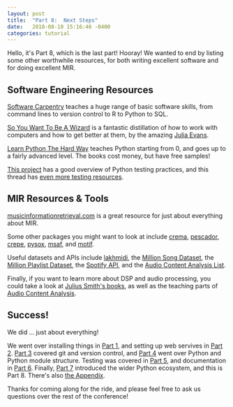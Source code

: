 ```yaml
---
layout: post
title:  "Part 8:  Next Steps"
date:   2018-08-10 15:16:46 -0400
categories: tutorial
---
```

Hello, it's Part 8, which is the last part!  Hooray!  We wanted to end by listing some other worthwhile resources, for both writing excellent software and for doing excellent MIR.


## Software Engineering Resources

[Software Carpentry][software-carpentry] teaches a huge range of basic software skills, from command lines to version control to R to Python to SQL.

[So You Want To Be A Wizard][wizard] is a fantastic distillation of how to work with computers and how to get better at them, by the amazing [Julia Evans][jvns].

[Learn Python The Hard Way][the-hard-way] teaches Python starting from 0, and goes up to a fairly advanced level.  The books cost money, but have free samples!

[This project][mini-kep] has a good overview of Python testing practices, and this thread has [even more testing resources][twitter-testing].

## MIR Resources & Tools

[musicinformationretrieval.com][mir] is a great resource for just about everything about MIR.

Some other packages you might want to look at include [crema], [pescador], [crepe], [pysox], [msaf], and [motif].

Useful datasets and APIs include [lakhmidi], the [Million Song Dataset][msd], the [Million Playlist Dataset][mpd], the [Spotify API][spotify-api], and the [Audio Content Analysis List][aca-list].

Finally, if you want to learn more about DSP and audio processing, you could take a look at [Julius Smith's books][jos], as well as the teaching parts of [Audio Content Analysis][aca-teach].


## Success!

We did ... just about everything!

We went over installing things in [Part 1][part-1], and setting up web servives in [Part 2][part-2].  [Part 3][part-3] covered git and version control, and [Part 4][part-4] went over Python and Python module structure.  Testing was covered in [Part 5][part-5], and documentation in [Part 6][part-6].  Finally, [Part 7][part-7] introduced the wider Python ecosystem, and this is Part 8.  There's also [the Appendix][tutorial-appendix].

Thanks for coming along for the ride, and please feel free to ask us questions over the rest of the conference!


[software-carpentry]: https://software-carpentry.org/
[mir]: https://musicinformationretrieval.com/
[the-hard-way]: https://learncodethehardway.org/python/
[wizard]: https://jvns.ca/wizard-zine.pdf
[jvns]: https://jvns.ca/
[mini-kep]: https://github.com/mini-kep/guidelines/blob/master/testing.md#learning
[twitter-testing]: https://twitter.com/anabalica/status/1032980702759972864

[crema]: https://github.com/bmcfee/crema
[pescador]: https://github.com/pescadores/pescador
[crepe]: https://github.com/marl/crepe 
[pysox]: https://github.com/rabitt/pysox
[msaf]: https://github.com/urinieto/msaf
[motif]: https://github.com/rabitt/motif

[lakhmidi]: http://colinraffel.com/projects/lmd/
[msd]: https://labrosa.ee.columbia.edu/millionsong/
[mpd]: https://recsys-challenge.spotify.com/details
[spotify-api]: https://developer.spotify.com/
[aca-list]: https://www.audiocontentanalysis.org/data-sets/

[jos]: https://ccrma.stanford.edu/~jos/
[aca-teach]: https://www.audiocontentanalysis.org/teaching/

[part-1]: https://bmcfee.github.io/ismir2018-oss-tutorial/tutorial/2018/08/16/part-1.html 
[part-2]: https://bmcfee.github.io/ismir2018-oss-tutorial/tutorial/2018/08/15/part-2.html 
[part-3]: https://bmcfee.github.io/ismir2018-oss-tutorial/tutorial/2018/08/14/part-3.html 
[part-4]: https://bmcfee.github.io/ismir2018-oss-tutorial/tutorial/2018/08/13/part-4.html 
[part-5]: https://bmcfee.github.io/ismir2018-oss-tutorial/tutorial/2018/08/12/part-5.html 
[part-6]: https://bmcfee.github.io/ismir2018-oss-tutorial/tutorial/2018/08/11/part-6.html 
[part-7]: https://bmcfee.github.io/ismir2018-oss-tutorial/tutorial/2018/08/10/part-7.html 
[tutorial-appendix]: https://bmcfee.github.io/ismir2018-oss-tutorial/tutorial/2018/08/08/appendix.html

